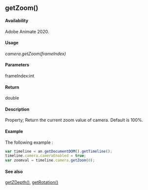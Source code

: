 ## getZoom()

#### Availability

Adobe Animate 2020.

#### Usage

*camera.getZoom(frameIndex)*

#### Parameters

frameIndex:int

#### Return

double

#### Description

Property; Return the current zoom value of camera. Default is 100%.

#### Example

The following example :

```javascript
var timeline = an.getDocumentDOM().getTimeline();
timeline.camera.cameraEnabled = true;
var zoomval = timeline.camera.getZoom(0);

```
#### See also

[getZDepth()](../Camera_object/Camera.md), [getRotation()](../Camera_object/Camera2.md)
